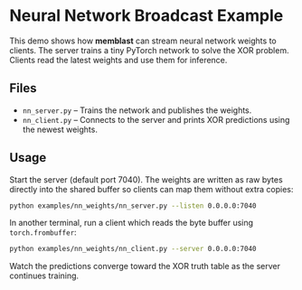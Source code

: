 # Neural Network Broadcast Example

This demo shows how **memblast** can stream neural network weights to clients. The server trains a tiny PyTorch network to solve the XOR problem. Clients read the latest weights and use them for inference.

## Files

- `nn_server.py` – Trains the network and publishes the weights.
- `nn_client.py` – Connects to the server and prints XOR predictions using the newest weights.

## Usage

Start the server (default port 7040). The weights are written as raw bytes directly into the shared buffer so clients can map them without extra copies:

```bash
python examples/nn_weights/nn_server.py --listen 0.0.0.0:7040
```

In another terminal, run a client which reads the byte buffer using `torch.frombuffer`:

```bash
python examples/nn_weights/nn_client.py --server 0.0.0.0:7040
```

Watch the predictions converge toward the XOR truth table as the server continues training.
